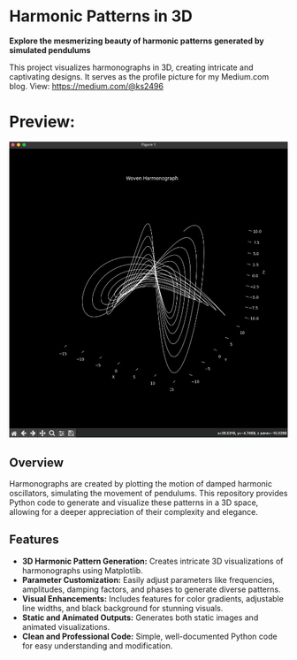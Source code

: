 # Harmonic Patterns in 3D

**Explore the mesmerizing beauty of harmonic patterns generated by simulated pendulums**

This project visualizes harmonographs in 3D, creating intricate and captivating designs. It serves as the profile picture for my Medium.com blog. 
View: https://medium.com/@ks2496 

# Preview: 
![display](display.png)

## Overview

Harmonographs are created by plotting the motion of damped harmonic oscillators, simulating the movement of pendulums. This repository provides Python code to generate and visualize these patterns in a 3D space, allowing for a deeper appreciation of their complexity and elegance.

## Features

* **3D Harmonic Pattern Generation:** Creates intricate 3D visualizations of harmonographs using Matplotlib.
* **Parameter Customization:** Easily adjust parameters like frequencies, amplitudes, damping factors, and phases to generate diverse patterns.
* **Visual Enhancements:** Includes features for color gradients, adjustable line widths, and black background for stunning visuals.
* **Static and Animated Outputs:** Generates both static images and animated visualizations.
* **Clean and Professional Code:** Simple, well-documented Python code for easy understanding and modification.

 
